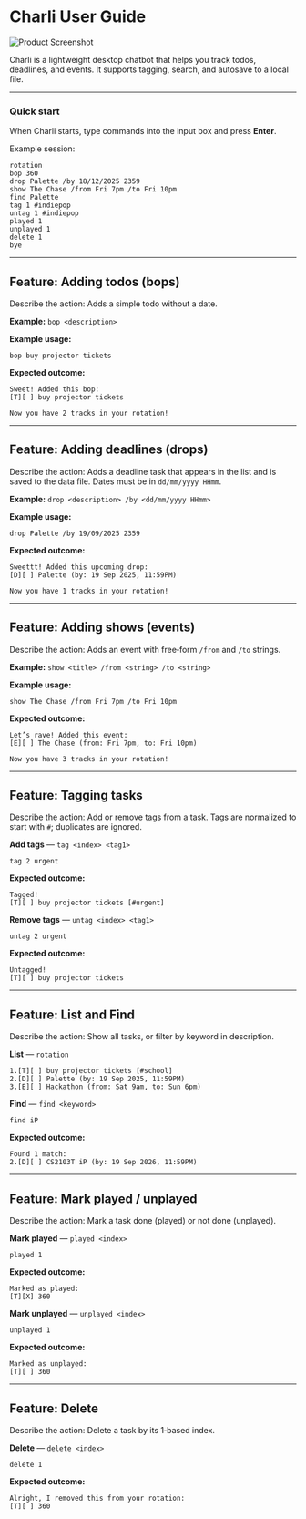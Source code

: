 # Charli User Guide

![Product Screenshot](Ui.png)

Charli is a lightweight desktop chatbot that helps you track todos, deadlines, and events. It supports tagging, search, and autosave to a local file.

---
### Quick start

When Charli starts, type commands into the input box and press **Enter**.

Example session:

```
rotation
bop 360 
drop Palette /by 18/12/2025 2359
show The Chase /from Fri 7pm /to Fri 10pm
find Palette
tag 1 #indiepop
untag 1 #indiepop
played 1
unplayed 1
delete 1
bye
```
---

## Feature: Adding todos (bops)

Describe the action: Adds a simple todo without a date.

**Example:** `bop <description>`

**Example usage:**

```
bop buy projector tickets
```

**Expected outcome:**

```
Sweet! Added this bop:
[T][ ] buy projector tickets

Now you have 2 tracks in your rotation!
```

---

## Feature: Adding deadlines (drops)

Describe the action: Adds a deadline task that appears in the list and is saved to the data file. Dates must be in `dd/mm/yyyy HHmm`.

**Example:** `drop <description> /by <dd/mm/yyyy HHmm>`

**Example usage:**

```
drop Palette /by 19/09/2025 2359
```

**Expected outcome:**

```
Sweettt! Added this upcoming drop:
[D][ ] Palette (by: 19 Sep 2025, 11:59PM)

Now you have 1 tracks in your rotation!
```

---

## Feature: Adding shows (events)

Describe the action: Adds an event with free‑form `/from` and `/to` strings.

**Example:** `show <title> /from <string> /to <string>`

**Example usage:**

```
show The Chase /from Fri 7pm /to Fri 10pm
```

**Expected outcome:**

```
Let’s rave! Added this event:
[E][ ] The Chase (from: Fri 7pm, to: Fri 10pm)

Now you have 3 tracks in your rotation!
```

---

## Feature: Tagging tasks

Describe the action: Add or remove tags from a task. Tags are normalized to start with `#`; duplicates are ignored.

**Add tags** — `tag <index> <tag1>`

```
tag 2 urgent
```

**Expected outcome:**

```
Tagged!
[T][ ] buy projector tickets [#urgent]
```

**Remove tags** — `untag <index> <tag1>`

```
untag 2 urgent
```

**Expected outcome:**

```
Untagged!
[T][ ] buy projector tickets
```

---

## Feature: List and Find

Describe the action: Show all tasks, or filter by keyword in description.

**List** — `rotation`

```
1.[T][ ] buy projector tickets [#school]
2.[D][ ] Palette (by: 19 Sep 2025, 11:59PM)
3.[E][ ] Hackathon (from: Sat 9am, to: Sun 6pm)
```

**Find** — `find <keyword>`

```
find iP
```

**Expected outcome:**

```
Found 1 match:
2.[D][ ] CS2103T iP (by: 19 Sep 2026, 11:59PM)
```

---

## Feature: Mark played / unplayed

Describe the action: Mark a task done (played) or not done (unplayed).

**Mark played** — `played <index>`

```
played 1
```

**Expected outcome:**

```
Marked as played:
[T][X] 360
```

**Mark unplayed** — `unplayed <index>`

```
unplayed 1
```

**Expected outcome:**

```
Marked as unplayed:
[T][ ] 360
```

---

## Feature: Delete

Describe the action: Delete a task by its 1‑based index.

**Delete** — `delete <index>`

```
delete 1
```

**Expected outcome:**

```
Alright, I removed this from your rotation:
[T][ ] 360
```
